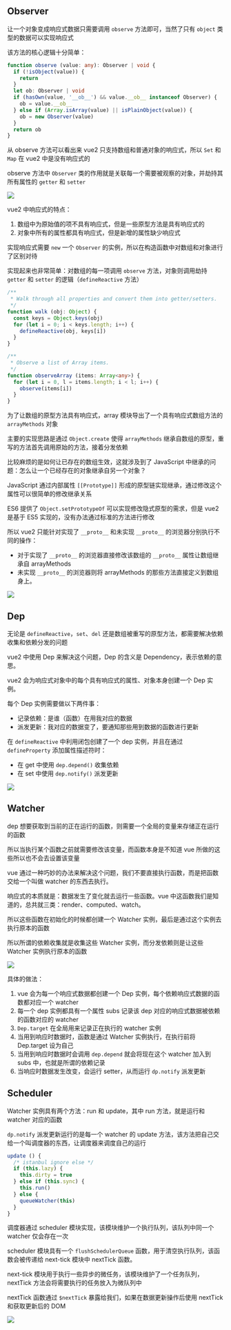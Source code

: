 ## Observer

让一个对象变成响应式数据只需要调用 `observe` 方法即可，当然了只有 `object` 类型的数据可以实现响应式

该方法的核心逻辑十分简单：

```typescript
function observe (value: any): Observer | void {
  if (!isObject(value)) {
    return
  }
  let ob: Observer | void
  if (hasOwn(value, '__ob__') && value.__ob__ instanceof Observer) {
    ob = value.__ob__
  } else if (Array.isArray(value) || isPlainObject(value)) {
    ob = new Observer(value)
  }
  return ob
}
```

从 observe 方法可以看出来 vue2 只支持数组和普通对象的响应式，所以 `Set` 和 `Map` 在 vue2 中是没有响应式的

observe 方法中 `Observer` 类的作用就是关联每一个需要被观察的对象，并劫持其所有属性的 `getter` 和 `setter`

![](https://oss.xiefeng.tech/images/20210928091028.png)

vue2 中响应式的特点：

1. 数组中为原始值的项不具有响应式，但是一些原型方法是具有响应式的
2. 对象中所有的属性都具有响应式，但是新增的属性缺少响应式

实现响应式需要 `new` 一个 `Observer` 的实例，所以在构造函数中对数组和对象进行了区别对待

实现起来也非常简单：对数组的每一项调用 `observe` 方法，对象则调用劫持 `getter` 和 `setter` 的逻辑（`defineReactive` 方法）

```typescript
/**
 * Walk through all properties and convert them into getter/setters. 
 */
function walk (obj: Object) {
  const keys = Object.keys(obj)
  for (let i = 0; i < keys.length; i++) {
    defineReactive(obj, keys[i])
  }
}

/**
 * Observe a list of Array items.
 */
function observeArray (items: Array<any>) {
  for (let i = 0, l = items.length; i < l; i++) {
    observe(items[i])
  }
}
```

为了让数组的原型方法具有响应式，array 模块导出了一个具有响应式数组方法的 `arrayMethods` 对象

主要的实现思路是通过 `Object.create` 使得  `arrayMethods` 继承自数组的原型，重写的方法首先调用原始的方法，接着分发依赖

比较麻烦的是如何让已存在的数组生效，这就涉及到了 JavaScript 中继承的问题：怎么让一个已经存在的对象继承自另一个对象？

JavaScript 通过内部属性 `[[Prototype]]` 形成的原型链实现继承，通过修改这个属性可以很简单的修改继承关系

ES6 提供了 `Object.setPrototypeOf` 可以实现修改隐式原型的需求，但是 vue2 是基于 ES5 实现的，没有办法通过标准的方法进行修改

所以 vue2 只能针对实现了 `__proto__` 和未实现 `__proto__` 的浏览器分别执行不同的操作：

- 对于实现了 `__proto__` 的浏览器直接修改该数组的 `__proto__` 属性让数组继承自 arrayMethods
- 未实现 `__proto__` 的浏览器则将 arrayMethods 的那些方法直接定义到数组身上。

![](https://oss.xiefeng.tech/images/20210906205433.png)

## Dep

无论是 `defineReactive`，`set`、`del` 还是数组被重写的原型方法，都需要解决依赖收集和依赖分发的问题

vue2 中使用 Dep 来解决这个问题，Dep 的含义是 Dependency，表示依赖的意思。

vue2 会为响应式对象中的每个具有响应式的属性、对象本身创建一个 Dep 实例。

每个 Dep 实例需要做以下两件事：

- 记录依赖：是谁（函数）在用我对应的数据
- 派发更新：我对应的数据变了，要通知那些用到数据的函数进行更新

在 `defineReactive` 中利用闭包创建了一个 dep 实例，并且在通过 `defineProperty` 添加属性描述符时：

- 在 get 中使用 `dep.depend()` 收集依赖
- 在 set 中使用 `dep.notify()` 派发更新

![](http://oss.xiefeng.tech/img/20210319212645.png)

## Watcher

dep 想要获取到当前的正在运行的函数，则需要一个全局的变量来存储正在运行的函数

所以当执行某个函数之前就需要修改该变量，而函数本身是不知道 vue 所做的这些所以也不会去设置该变量

vue 通过一种巧妙的办法来解决这个问题，我们不要直接执行函数，而是把函数交给一个叫做 watcher 的东西去执行。

响应式的本质就是：数据发生了变化就去运行一些函数。vue 中这函数我们是知道的，总共就三类：render、computed、watch。

所以这些函数在初始化的时候都创建一个 Watcher 实例，最后是通过这个实例去执行原本的函数

所以所谓的依赖收集就是收集这些 Watcher 实例，而分发依赖则是让这些 Watcher 实例执行原本的函数

![](http://oss.xiefeng.tech/img/20210319210527.png)

具体的做法：

1. vue 会为每一个响应式数据都创建一个 Dep 实例，每个依赖响应式数据的函数都对应一个 watcher
2. 每一个 dep 实例都具有一个属性 subs 记录该 dep 对应的响应式数据被依赖的函数对应的 watcher
3. `Dep.target` 在全局用来记录正在执行的 watcher 实例
4. 当用到响应时数据时，函数是通过 Watcher 实例执行，在执行前将 Dep.target 设为自己
5. 当用到响应时数据时会调用 `dep.depend` 就会将现在这个 watcher 加入到 subs 中，也就是所谓的依赖记录
6. 当响应时数据发生改变，会运行 setter，从而运行 `dp.notify` 派发更新

## Scheduler

Watcher 实例具有两个方法：run 和 update，其中 run 方法，就是运行和 watcher 对应的函数

`dp.notify` 派发更新运行的是每一个 watcher 的 update 方法，该方法把自己交给一个叫调度器的东西，让调度器来调度自己的运行

```typescript
update () {
  /* istanbul ignore else */
  if (this.lazy) {
    this.dirty = true
  } else if (this.sync) {
    this.run()
  } else {
    queueWatcher(this)
  }
}
```

调度器通过 scheduler 模块实现，该模块维护一个执行队列，该队列中同一个 watcher 仅会存在一次

scheduler 模块具有一个 `flushSchedulerQueue` 函数，用于清空执行队列，该函数会被传递给 next-tick 模块中 nextTick 函数。

next-tick 模块用于执行一些异步的微任务，该模块维护了一个任务队列，nextTick 方法会将需要执行的任务放入为微队列中

nextTick 函数通过 `$nextTick` 暴露给我们，如果在数据更新操作后使用 nextTick 和获取更新后的 DOM

![](http://oss.xiefeng.tech/img/20210319215147.png)



